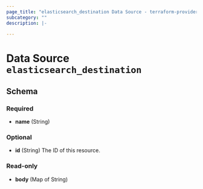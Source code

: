 ```yaml
---
page_title: "elasticsearch_destination Data Source - terraform-provider-elasticsearch"
subcategory: ""
description: |-
  
---
```


# Data Source `elasticsearch_destination`





## Schema

### Required

- **name** (String)

### Optional

- **id** (String) The ID of this resource.

### Read-only

- **body** (Map of String)



